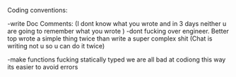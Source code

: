 Coding conventions:

-write Doc Comments:
    (I dont know what you wrote and in 3 days neither u are going to remember what you wrote )
-dont fucking over engineer. Better top wrote a simple thing twice than write a super complex shit (Chat is writing not u so u can do it twice)

-make functions fucking statically typed we are all bad at codiong this way its easier to avoid errors